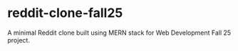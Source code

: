 # reddit-clone-fall25
A minimal Reddit clone built using MERN stack for Web Development Fall 25 project.

